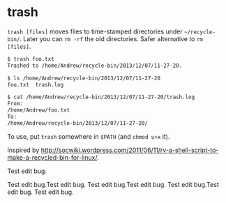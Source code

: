 trash
=====

`trash [files]` moves files to time-stamped directories under `~/recycle-bin/`. Later you can `rm -rf` the old directories. Safer alternative to `rm [files]`.

```bash
$ trash foo.txt
Trashed to /home/Andrew/recycle-bin/2013/12/07/11-27-20.

$ ls /home/Andrew/recycle-bin/2013/12/07/11-27-20
foo.txt  trash.log

$ cat /home/Andrew/recycle-bin/2013/12/07/11-27-20/trash.log
From:
/home/Andrew/foo.txt
To:
/home/Andrew/recycle-bin/2013/12/07/11-27-20/
```

To use, put `trash` somewhere in `$PATH` (and `chmod u+x` it).

Inspired by http://socwiki.wordpress.com/2011/06/11/rv-a-shell-script-to-make-a-recycled-bin-for-linux/.

Test edit bug.

Test edit bug.Test edit bug.
Test edit bug.Test edit bug.
Test edit bug.Test edit bug.
Test edit bug.
